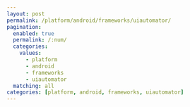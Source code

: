 ```yaml
---
layout: post
permalink: /platform/android/frameworks/uiautomator/
pagination: 
  enabled: true
  permalink: /:num/
  categories:
    values:
      - platform
      - android
      - frameworks
      - uiautomator
  matching: all
categories: [platform, android, frameworks, uiautomator]
---
```


